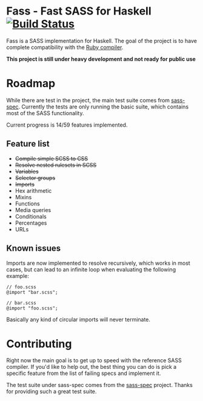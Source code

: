 # Fass - Fast SASS for Haskell [![Build Status](https://travis-ci.org/darthdeus/fass.svg?branch=master)](https://travis-ci.org/darthdeus/fass)

Fass is a SASS implementation for Haskell. The goal of the project is
to have complete compatibility with the [Ruby compiler](http://sass-lang.com).

**This project is still under heavy development and not ready for
  public use**

# Roadmap

While there are test in the project, the main test suite comes from
[sass-spec](https://github.com/sass/sass-spec). Currently the tests
are only running the basic suite, which contains most of the SASS
functionality.

Current progress is 14/59 features implemented.

## Feature list

- ~~Compile simple SCSS to CSS~~
- ~~Resolve nested rulesets in SCSS~~
- ~~Variables~~
- ~~Selector groups~~
- ~~Imports~~
- Hex arithmetic
- Mixins
- Functions
- Media queries
- Conditionals
- Percentages
- URLs

## Known issues

Imports are now implemented to resolve recursively, which works in
most cases, but can lead to an infinite loop when evaluating the
following example:

    // foo.scss
    @import "bar.scss";

    // bar.scss
    @import "foo.scss";

Basically any kind of circular imports will never terminate.

# Contributing

Right now the main goal is to get up to speed with the reference SASS
compiler. If you'd like to help out, the best thing you can do is pick
a specific feature from the list of failing specs and implement it.

The test suite under sass-spec comes from the
[sass-spec](https://github.com/sass/sass-spec) project. Thanks for
providing such a great test suite.

